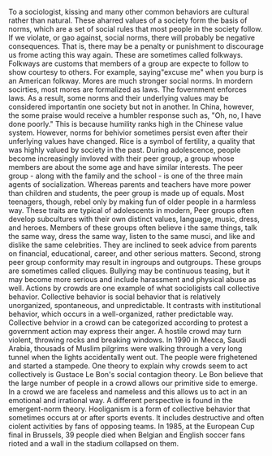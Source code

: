To a sociologist, kissing and many other common behaviors are cultural rather than natural.
These aharred values of a society form the basis of norms, which are a set of social rules that most people in the society follow.
If we violate, or gao against, social norms, there will probably be negative consequences.
That is, there may be a penalty or punishment to discourage us frome acting this way again.
These are sometimes called folkways.
Folkways are customs that members of a group are expecte to follow to show courtesy to others.
For example, saying"excuse me" when you burp is an American folkway.
Mores are much stronger social norms.
In mordern socirties, most mores are formalized as laws.
The fovernment enforces laws.
As a result, some norms and their underlying values may be considered importantin one society but not in another.
In China, however, the some praise would receive a humbler response such as, "Oh, no, I have done poorly."
This is because humility ranks high in the Chinese value system.
However, norms for behivior sometimes persist even after their unferlying values have changed.
Rice is a symbol of fertility, a quality that was highly valued by society in the past.
During adolescence, people become increasingly invloved with their peer group, a group whose members are about the some age and have similar interests.
The peer group - along with the family and the school - is one of the three main agents of socialization.
Whereas parents and teachers have more power than children and students, the peer group is made up of equals.
Most teenagers, though, rebel only by making fun of older people in a harmless way.
These traits are typical of adolescents in modern,
Peer groups often develop subcultures with their own distinct values, language, music, dress, and heroes.
Members of these groups often believe i the same things, talk the same way, dress the same way, listen to the same musci, and like and dislike the same celebrities.
They are inclined to seek advice from parents on financial, educational, career, and other serious matters.
Second, strong peer group conformity may result in ingroups and outgroups.
These groups are sometimes called cliques.
Bullying may be continuous teasing, but it may become more serious and include harassment and physical abuse as well.
Actions by crowds are one example of what socioligists call collective behavior.
Collective behavior is social behavior that is relatively unorganized, spontaneous, and unpredictable.
It contrasts with institutional behavior, which occurs in a well-organized, rather predictable way.
Collective behvior in a crowd can be categorized according to protest a government action may express their anger.
A hostile crowd may turn violent, throwing rocks and breaking windows.
In 1990 in Mecca, Saudi Arabia, thousads of Muslim pilgrims were walking through a very long tunnel when the lights accidentally went out.
The people were frighetened and started a stampede.
One theory to explain why crowds seem to act collectively is Gustace Le Bon's social contagion theory.
Le Bon believe that the large number of people in a crowd allows our primitive side to emerge.
In a crowd we are faceless and nameless and this allows us to act in an emotional and irrational way.
A different perspective is found in the emergent-norm theory.
Hooliganism is a form of collective behavior that sometimes occurs at or after sports events.
It includes destructive and often ciolent activities by fans of opposing teams.
In 1985, at the European Cup final in Brussels, 39 people died when Belgian and English soccer fans rioted and a wall in the stadium collapsed on them.
